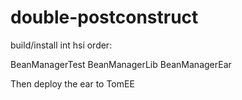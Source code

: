 # double-postconstruct

build/install int hsi order:

BeanManagerTest
BeanManagerLib
BeanManagerEar

Then deploy the ear to TomEE
